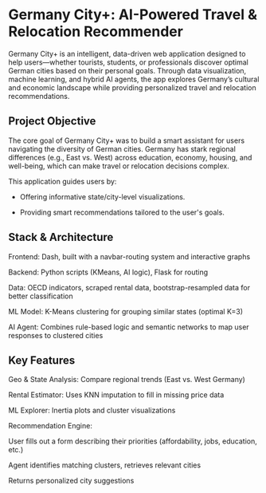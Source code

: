 # Germany City+: AI-Powered Travel & Relocation Recommender
Germany City+ is an intelligent, data-driven web application designed to help users—whether tourists, students, or professionals discover optimal German cities based on their personal goals. Through data visualization, machine learning, and hybrid AI agents, the app explores Germany’s cultural and economic landscape while providing personalized travel and relocation recommendations.

## Project Objective

The core goal of Germany City+ was to build a smart assistant for users navigating the diversity of German cities. Germany has stark regional differences (e.g., East vs. West) across education, economy, housing, and well-being, which can make travel or relocation decisions complex.

This application guides users by:

* Offering informative state/city-level visualizations.

* Providing smart recommendations tailored to the user's goals.

## Stack & Architecture
Frontend: Dash, built with a navbar-routing system and interactive graphs

Backend: Python scripts (KMeans, AI logic), Flask for routing

Data: OECD indicators, scraped rental data, bootstrap-resampled data for better classification

ML Model: K-Means clustering for grouping similar states (optimal K=3)

AI Agent: Combines rule-based logic and semantic networks to map user responses to clustered cities

## Key Features
Geo & State Analysis: Compare regional trends (East vs. West Germany)

Rental Estimator: Uses KNN imputation to fill in missing price data

ML Explorer: Inertia plots and cluster visualizations

Recommendation Engine:

User fills out a form describing their priorities (affordability, jobs, education, etc.)

Agent identifies matching clusters, retrieves relevant cities

Returns personalized city suggestions